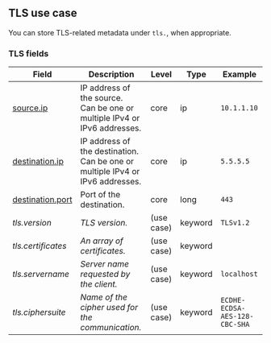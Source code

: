 ## TLS use case

You can store TLS-related metadata under `tls.`, when appropriate.


### <a name="tls"></a> TLS fields


| Field  | Description  | Level  | Type  | Example  |
|---|---|---|---|---|
| [source.ip](https://github.com/elastic/ecs#source.ip)  | IP address of the source.<br/>Can be one or multiple IPv4 or IPv6 addresses. | core | ip | `10.1.1.10` |
| [destination.ip](https://github.com/elastic/ecs#destination.ip)  | IP address of the destination.<br/>Can be one or multiple IPv4 or IPv6 addresses. | core | ip | `5.5.5.5` |
| [destination.port](https://github.com/elastic/ecs#destination.port)  | Port of the destination. | core | long | `443` |
| <a name="tls.version"></a>*tls.version* | *TLS version.* | (use case) | keyword | `TLSv1.2` |
| <a name="tls.certificates"></a>*tls.certificates* | *An array of certificates.* | (use case) | keyword |  |
| <a name="tls.servername"></a>*tls.servername* | *Server name requested by the client.* | (use case) | keyword | `localhost` |
| <a name="tls.ciphersuite"></a>*tls.ciphersuite* | *Name of the cipher used for the communication.* | (use case) | keyword | `ECDHE-ECDSA-AES-128-CBC-SHA` |



